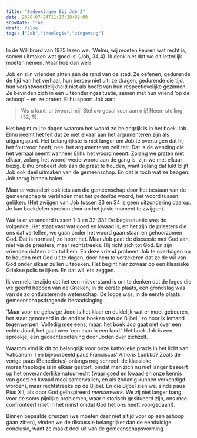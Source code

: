```yaml
---
title: "Bedenkingen Bij Job 3"
date: 2020-07-24T11:17:28+02:00
showDate: true
draft: false
tags: ["Job","theologie","zingeving"]
---
```

In de Willibrord van 1975 lezen we: ‘Welnu, wij moeten keuren wat recht is, samen uitmaken wat goed is’ (Job, 34,4). Ik denk niet dat we dit letterlijk moeten nemen. Maar hoe dan wel? 

Job en zijn vrienden zitten aan de rand van de stad. Ze oefenen, gedurende de tijd van het verhaal, hun beroep niet uit; ze dragen, gedurende die tijd, hun verantwoordelijkheid niet als hoofd van hun respectievelijke gezinnen. Ze bevinden zich in een uitzonderingssituatie, samen met hun vriend ‘op de ashoop’ – en ze praten. Elihu spoort Job aan:

>‘Als u kunt, antwoord mij!
Stel uw geval voor aan mij! Neem stelling’ (32, 5).

Het begint mij te dagen waarom het woord zo belangrijk is in het boek Job. Elihu neemt het feit dat ze met elkaar aan het argumenteren zijn als uitgangspunt. Het belangrijkste is niet langer om Job te overtuigen dat hij het fout voor heeft; nee, het argumenteren zelf telt. Dat is de wending die het verhaal neemt wanneer Elihu het woord neemt. Zolang we praten met elkaar, zolang het woord-wederwoord aan de gang is, zijn we met elkaar bezig. Elihu probeert Job aan de praat te houden, want zolang dat lukt blijft Job ook deel uitmaken van de gemeenschap. En dat is toch wat ze beogen: Job terug binnen halen. 

Maar er verandert ook iets aan die gemeenschap door het bestaan van de gemeenschap te verbinden met het *gedeelde* woord, het woord tussen gelijken. (Het zwijgen van Job tussen 33 en 34 is geen uitzondering daarop. Je kan boekdelen spreken door op het juiste moment te zwijgen). 

Wat is er veranderd tussen 1-3 en 32-33? De beginsituatie was de volgende. Het staat vast wat goed en kwaad is, en het zijn de priesters die ons dat vertellen, we gaan onder het woord gaan staan en gehoorzamen God. Dat is normaal, zo hoort het. Maar Job gaat de discussie met God aan, niet via de priesters, maar rechtstreeks. Hij richt zich tot God. En zijn vrienden richten zich tot hem. En deze vriend probeert Job te overtuigen op te houden met God uit te dagen, door hem te verzekeren dat ze de wil van God onder elkaar zullen uitzoeken. Het begint hier zowaar op een klassieke Griekse polis te lijken. En dat wil iets zeggen. 

Ik vermeld terzijde dat het een misverstand is om te denken dat de logos die we geërfd hebben van de Grieken, in de eerste plaats, een grondslag was van de zo ontluisterende wetenschap. De logos was, in de eerste plaats, gemeenschapsdragende beraadslaging. 	

‘Maar voor de gelovige Jood is het klaar en duidelijk wat er moet gebeuren, het staat genoteerd in de andere boeken van de Bijbel,’ zo hoor ik iemand tegenwerpen. Volledig mee eens, maar: het boek Job gaat niet over een echte Jood, het gaat over ‘een man in een land.’ Het boek Job is een sprookje, een gedachteoefening door Joden over zichzelf. 

Waarom vind ik dit zo belangrijk voor onze katholieke praxis in het licht van Vaticanum II en bijvoorbeeld paus Franciscus’ *Amoris Laetitia*? Zoals de vorige paus (Benedictus) onlangs nog schreef: de klassieke moraaltheologie is in elkaar gestort, omdat men zich nu niet langer baseert op het onveranderlijke natuurrecht (waar goed en kwaad en onze kennis van goed en kwaad mooi samenvallen, en als zodanig kunnen verkondigd worden), maar rechtstreeks op de Bijbel. En die Bijbel zien we, sinds paus Pius XII, als door God geïnspireerd *mensenwerk*. We zij niet langer bang voor de soms pijnlijke problemen, waar historisch gesitueerd zijn, ons mee confronteert (niet in het minst omdat God het ons heeft voorgedaan!). 

Binnen bepaalde grenzen (we moeten daar niet altijd voor op een ashoop gaan zitten), vinden we de discussie belangrijker dan de eenduidige conclusie, want ze maakt deel uit van de gemeenschapsvorming.
